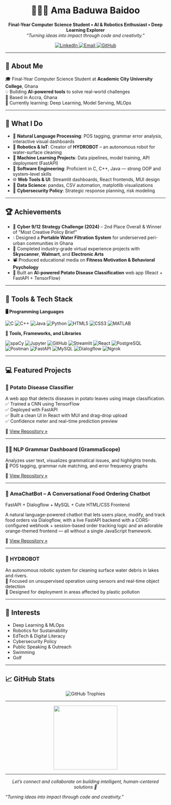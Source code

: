 <h1 align="center">👩🏽‍💻 Ama Baduwa Baidoo</h1>

<p align="center">
  <strong>Final-Year Computer Science Student • AI & Robotics Enthusiast • Deep Learning Explorer</strong><br/>
  <em>“Turning ideas into impact through code and creativity.”</em>
</p>

<p align="center">
  <a href="https://www.linkedin.com/in/amabaidoo/" target="_blank">
    <img src="https://img.shields.io/badge/LinkedIn-blue?style=for-the-badge&logo=linkedin" alt="LinkedIn">
  </a>
  <a href="mailto:nanaamabaidoo6@gmail.com">
    <img src="https://img.shields.io/badge/Email-D14836?style=for-the-badge&logo=gmail&logoColor=white" alt="Email">
  </a>
  <a href="https://github.com/MissBaduwa">
    <img src="https://img.shields.io/badge/GitHub-100000?style=for-the-badge&logo=github&logoColor=white" alt="GitHub">
  </a>
</p>

---

## 🚀 About Me

🎓 Final-Year Computer Science Student at **Academic City University College**, Ghana  
💡 Building **AI-powered tools** to solve real-world challenges  
📍 Based in Accra, Ghana  
🧠 Currently learning: Deep Learning, Model Serving, MLOps  

---

## 🧠 What I Do

- 🧾 **Natural Language Processing**: POS tagging, grammar error analysis, interactive visual dashboards  
- 🤖 **Robotics & IoT**: Creator of **HYDROBOT** – an autonomous robot for water-surface cleaning  
- 🧪 **Machine Learning Projects**: Data pipelines, model training, API deployment (FastAPI)  
- 🧰 **Software Engineering**: Proficient in C, C++, Java — strong OOP and system-level skills  
- 🌐 **Web Tools & UI**: Streamlit dashboards, React frontends, MUI design  
- 🧩 **Data Science**: pandas, CSV automation, matplotlib visualizations  
- 🔐 **Cybersecurity Policy**: Strategic response planning, risk modeling  

---

## 🏆 Achievements

- 🥈 **Cyber 9/12 Strategy Challenge (2024)** – 2nd Place Overall & Winner of "Most Creative Policy Brief"  
- 💧 Designed a **Portable Water Filtration System** for underserved peri-urban communities in Ghana  
- 🧠 Completed industry-grade virtual experience projects with **Skyscanner**, **Walmart**, and **Electronic Arts**  
- 📽️ Produced educational media on **Fitness Motivation & Behavioral Psychology**  
- 🤖 Built an **AI-powered Potato Disease Classification** web app (React + FastAPI + TensorFlow)

---

## 🔧 Tools & Tech Stack
**🖥️ Programming Languages**

![C](https://img.shields.io/badge/C-00599C?style=for-the-badge&logo=c&logoColor=white)
![C++](https://img.shields.io/badge/C++-00599C?style=for-the-badge&logo=c%2B%2B&logoColor=white)
![Java](https://img.shields.io/badge/Java-ED8B00?style=for-the-badge&logo=java&logoColor=white)
![Python](https://img.shields.io/badge/Python-FFD43B?style=for-the-badge&logo=python&logoColor=blue)
![HTML5](https://img.shields.io/badge/HTML5-E34F26?style=for-the-badge&logo=html5&logoColor=white)
![CSS3](https://img.shields.io/badge/CSS3-1572B6?style=for-the-badge&logo=css3&logoColor=white)
![MATLAB](https://img.shields.io/badge/MATLAB-0076A8?style=for-the-badge&logo=Mathworks&logoColor=white)


**🧰 Tools, Frameworks, and Libraries**

![spaCy](https://img.shields.io/badge/spaCy-000000?style=for-the-badge&logo=spacy&logoColor=white)
![Jupyter](https://img.shields.io/badge/Jupyter-F37626?style=for-the-badge&logo=Jupyter&logoColor=white)
![GitHub](https://img.shields.io/badge/GitHub-181717?style=for-the-badge&logo=github&logoColor=white)
![Streamlit](https://img.shields.io/badge/Streamlit-FF4B4B?style=for-the-badge&logo=streamlit&logoColor=white)
![React](https://img.shields.io/badge/React-20232A?style=for-the-badge&logo=react&logoColor=61DAFB) 
![PostgreSQL](https://img.shields.io/badge/PostgreSQL-336791?style=for-the-badge&logo=postgresql&logoColor=white)
![Postman](https://img.shields.io/badge/Postman-FF6C37?style=for-the-badge&logo=postman&logoColor=white)
![FastAPI](https://img.shields.io/badge/FastAPI-009688?style=for-the-badge&logo=fastapi&logoColor=white)
![MySQL](https://img.shields.io/badge/MySQL-4479A1?style=for-the-badge&logo=mysql&logoColor=white)
![Dialogflow](https://img.shields.io/badge/Dialogflow-FF9800?style=for-the-badge&logo=dialogflow&logoColor=white)
![Ngrok](https://img.shields.io/badge/Ngrok-1F1F1F?style=for-the-badge&logo=ngrok&logoColor=white)



---

## 💻 Featured Projects

### 🥔 Potato Disease Classifier
A web app that detects diseases in potato leaves using image classification.  
✅ Trained a CNN using TensorFlow  
✅ Deployed with FastAPI  
✅ Built a clean UI in React with MUI and drag-drop upload  
✅ Confidence meter and real-time prediction preview

🔗 [View Repository »](https://github.com/MissBaduwa/potato-disease-classification)


---

### ✍🏽 NLP Grammar Dashboard (GrammaScope)
Analyzes user text, visualizes grammatical issues, and highlights trends.  
🔎 POS tagging, grammar rule matching, and error frequency graphs

🔗 [View Repository »](https://github.com/MissBaduwa/GrammaScope)

---
### 🍔 AmaChatBot – A Conversational Food Ordering Chatbot
FastAPI + Dialogflow + MySQL + Cute HTML/CSS Frontend

A natural language-powered chatbot that lets users place, modify, and track food orders via Dialogflow, with a live FastAPI backend with a CORS-configured webhook + session-based order tracking logic and an adorable orange-themed frontend — all without a single JavaScript framework.

🔗 [View Repository »](https://github.com/MissBaduwa/AmaChatbot)

---

### 🌊 HYDROBOT
An autonomous robotic system for cleaning surface water debris in lakes and rivers.  
🧠 Focused on unsupervised operation using sensors and real-time object detection  
🌱 Designed for deployment in areas affected by plastic pollution

---
## 🌱 Interests

- Deep Learning & MLOps  
- Robotics for Sustainability  
- EdTech & Digital Literacy  
- Cybersecurity Policy  
- Public Speaking & Outreach
- Swimming
- Golf

---

## 📈 GitHub Stats

<div align="center"> <img src="https://github-profile-trophy.vercel.app/?username=MissBaduwa&theme=onedark&margin-w=15&margin-h=15&no-bg=true" alt="GitHub Trophies" /> </div>

---

<p align="center">
  <img src="https://github-readme-stats.vercel.app/api/top-langs/?username=MissBaduwa&layout=compact&theme=react" height="200"/>
</p>

---



<p align="center">
  <em>Let’s connect and collaborate on building intelligent, human-centered solutions 🚀</em>
</p>

_“Turning ideas into impact through code and creativity.”_
